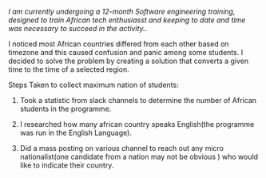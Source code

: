 <i>I am currently undergoing a 12-month Software engineering training, designed to train African tech enthusiasst and keeping to date and time was necessary to succeed in the activity.</i>.

I noticed most African countries differed from each other based on timezone and this caused confusion and panic among some students. I decided to solve the problem by creating a solution that converts a given time to the time of a selected region.

Steps Taken to collect maximum nation of students:

1) Took a statistic from slack channels to determine the number of African students in the programme.

2) I researched how many african country speaks English(the programme was run in the English Language).

3) Did a mass posting on various channel to reach out any micro nationalist(one candidate from a nation may not be obvious ) who would like to indicate their country.

